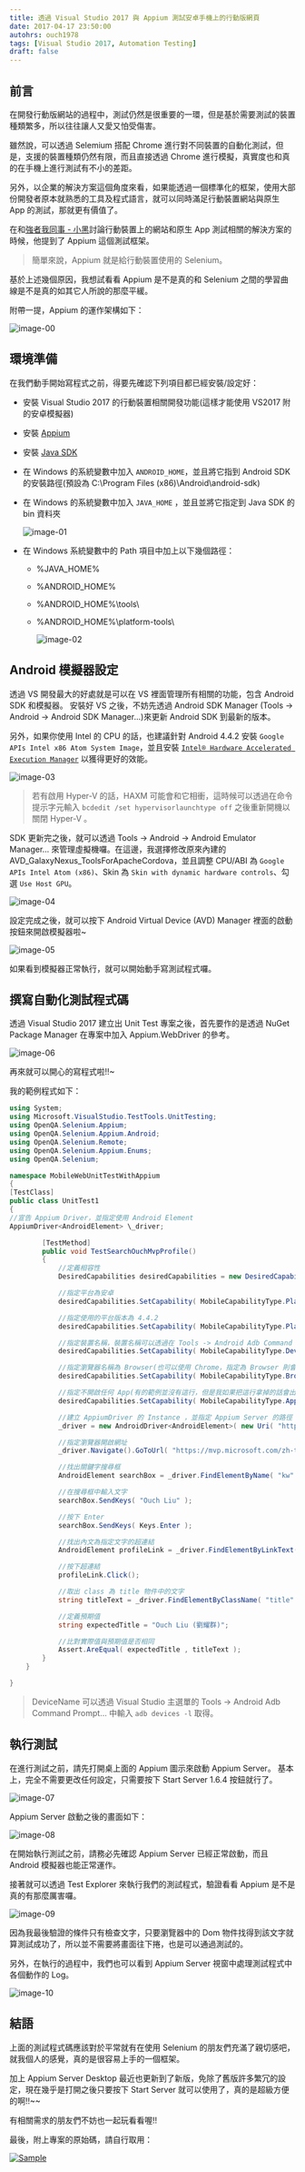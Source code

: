 ```yaml
---
title: 透過 Visual Studio 2017 與 Appium 測試安卓手機上的行動版網頁
date: 2017-04-17 23:50:00
autohrs: ouch1978
tags: [Visual Studio 2017, Automation Testing]
draft: false
---
```


## 前言

在開發行動版網站的過程中，測試仍然是很重要的一環，但是基於需要測試的裝置種類繁多，所以往往讓人又愛又怕受傷害。

雖然說，可以透過 Selemium 搭配 Chrome 進行對不同裝置的自動化測試，但是，支援的裝置種類仍然有限，而且直接透過 Chrome 進行模擬，真實度也和真的在手機上進行測試有不小的差距。

另外，以企業的解決方案這個角度來看，如果能透過一個標準化的框架，使用大部份開發者原本就熟悉的工具及程式語言，就可以同時滿足行動裝置網站與原生 App 的測試，那就更有價值了。

<!--truncate-->

在和[強者我同事 - 小黑][強者我同事 - 小黑]討論行動裝置上的網站和原生 App 測試相關的解決方案的時候，他提到了 Appium 這個測試框架。

[強者我同事 - 小黑]: http://blackie1019.github.io/ "強者我同事 - 小黑"

> 簡單來說，Appium 就是給行動裝置使用的 Selenium。

基於上述幾個原因，我想試看看 Appium 是不是真的和 Selenium 之間的學習曲線是不是真的如其它人所說的那麼平緩。

附帶一提，Appium 的運作架構如下：

![image-00](00-the-architecture-of-appium.png "Appium 的運作架構")

## 環境準備

在我們動手開始寫程式之前，得要先確認下列項目都已經安裝/設定好：

- 安裝 Visual Studio 2017 的行動裝置相關開發功能(這樣才能使用 VS2017 附的安卓模擬器)

- 安裝 [Appium][appium]

  [appium]: https://github.com/appium/appium-desktop/releases/latest "下載 Appium"

- 安裝 [Java SDK][java sdk]

  [java sdk]: https://github.com/appium/appium-desktop/releases/latest "下載 Java SDK"

- 在 Windows 的系統變數中加入 `ANDROID_HOME`，並且將它指到 Android SDK 的安裝路徑(預設為 C:\Program Files (x86)\Android\android-sdk)

- 在 Windows 的系統變數中加入 `JAVA_HOME` ，並且並將它指定到 Java SDK 的 bin 資料夾

  ![image-01](01-set-android-home-and-java-home.png "設定 JAVA_HOME 路徑")

- 在 Windows 系統變數中的 Path 項目中加上以下幾個路徑：

  - %JAVA_HOME%
  - %ANDROID_HOME%
  - %ANDROID_HOME%\tools\
  - %ANDROID_HOME%\platform-tools\

    ![image-02](02-add-paths.png "設定 Path 中的路徑")

## Android 模擬器設定

透過 VS 開發最大的好處就是可以在 VS 裡面管理所有相關的功能，包含 Android SDK 和模擬器。
安裝好 VS 之後，不妨先透過 Android SDK Manager (Tools -> Android -> Android SDK Manager...)來更新 Android SDK 到最新的版本。

另外，如果你使用 Intel 的 CPU 的話，也建議針對 Android 4.4.2 安裝 `Google APIs Intel x86 Atom System Image`，並且安裝 [`Intel® Hardware Accelerated Execution Manager`][haxm] 以獲得更好的效能。

[haxm]: https://software.intel.com/en-us/android/articles/intel-hardware-accelerated-execution-manager "Intel® Hardware Accelerated Execution Manager"

![image-03](03-install-google-apis-intel-x86-atom-system-image.png "安裝Google APIs Intel x86 Atom System Image")

> 若有啟用 Hyper-V 的話，HAXM 可能會和它相衝，這時候可以透過在命令提示字元輸入 `bcdedit /set hypervisorlaunchtype off` 之後重新開機以關閉 Hyper-V 。

SDK 更新完之後，就可以透過 Tools -> Android -> Android Emulator Manager... 來管理虛擬機囉。在這邊，我選擇修改原來內建的 AVD_GalaxyNexus_ToolsForApacheCordova，並且調整 CPU/ABI 為 `Google APIs Intel Atom (x86)`、Skin 為 `Skin with dynamic hardware controls`、勾選 `Use Host GPU`。

![image-04](04-edit-android-virtual-device.png "編輯安卓模擬器設定")

設定完成之後，就可以按下 Android Virtual Device (AVD) Manager 裡面的啟動按鈕來開啟模擬器啦~

![image-05](05-press-start-button-to-launch-android-emulator.png "按下Start鈕啟動模擬器")

如果看到模擬器正常執行，就可以開始動手寫測試程式囉。

## 撰寫自動化測試程式碼

透過 Visual Studio 2017 建立出 Unit Test 專案之後，首先要作的是透過 NuGet Package Manager 在專案中加入 Appium.WebDriver 的參考。

![image-06](06-add-appium-webdriver-reference-through-nuget.png "透過 NuGet 加入對 Appium 的參考")

再來就可以開心的寫程式啦!!~

我的範例程式如下：

```csharp title="UnitTest1.cs"
using System;
using Microsoft.VisualStudio.TestTools.UnitTesting;
using OpenQA.Selenium.Appium;
using OpenQA.Selenium.Appium.Android;
using OpenQA.Selenium.Remote;
using OpenQA.Selenium.Appium.Enums;
using OpenQA.Selenium;

namespace MobileWebUnitTestWithAppium
{
[TestClass]
public class UnitTest1
{
//宣告 Appium Driver，並指定使用 Android Element
AppiumDriver<AndroidElement> \_driver;

        [TestMethod]
        public void TestSearchOuchMvpProfile()
        {
            //定義相容性
            DesiredCapabilities desiredCapabilities = new DesiredCapabilities();

            //指定平台為安卓
            desiredCapabilities.SetCapability( MobileCapabilityType.PlatformName , MobilePlatform.Android );

            //指定使用的平台版本為 4.4.2
            desiredCapabilities.SetCapability( MobileCapabilityType.PlatformVersion , "4.4.2" );

            //指定裝置名稱，裝置名稱可以透過在 Tools -> Android Adb Command Prompt... 中輸入 adb devices -l 取得
            desiredCapabilities.SetCapability( MobileCapabilityType.DeviceName , "generic_x86" );

            //指定瀏覽器名稱為 Browser(也可以使用 Chrome，指定為 Browser 則會使用預設的瀏覽器)
            desiredCapabilities.SetCapability( MobileCapabilityType.BrowserName , "Browser" );

            //指定不開啟任何 App(有的範例並沒有這行，但是我如果把這行拿掉的話會出錯)
            desiredCapabilities.SetCapability( MobileCapabilityType.App , null );

            //建立 AppiumDriver 的 Instance ，並指定 Appium Server 的路徑
            _driver = new AndroidDriver<AndroidElement>( new Uri( "http://127.0.0.1:4723/wd/hub" ) , desiredCapabilities );

            //指定瀏覽器開啟網址
            _driver.Navigate().GoToUrl( "https://mvp.microsoft.com/zh-tw/" );

            //找出關鍵字搜尋框
            AndroidElement searchBox = _driver.FindElementByName( "kw" );

            //在搜尋框中輸入文字
            searchBox.SendKeys( "Ouch Liu" );

            //按下 Enter
            searchBox.SendKeys( Keys.Enter );

            //找出內文為指定文字的超連結
            AndroidElement profileLink = _driver.FindElementByLinkText( "Ouch Liu" );

            //按下超連結
            profileLink.Click();

            //取出 class 為 title 物件中的文字
            string titleText = _driver.FindElementByClassName( "title" ).Text;

            //定義預期值
            string expectedTitle = "Ouch Liu (劉耀群)";

            //比對實際值與預期值是否相同
            Assert.AreEqual( expectedTitle , titleText );
        }
    }

}
```

> DeviceName 可以透過 Visual Studio 主選單的 Tools -> Android Adb Command Prompt... 中輸入 `adb devices -l` 取得。

## 執行測試

在進行測試之前，請先打開桌上面的 Appium 圖示來啟動 Appium Server。
基本上，完全不需要更改任何設定，只需要按下 Start Server 1.6.4 按鈕就行了。

![image-07](07-start-appium-server.png "按下 Start Server 1.6.4 按鈕")

Appium Server 啟動之後的畫面如下：

![image-08](08-appium-server-started.png "Appium Server 啟動後的畫面")

在開始執行測試之前，請務必先確認 Appium Server 已經正常啟動，而且 Android 模擬器也能正常運作。

接著就可以透過 Test Explorer 來執行我們的測試程式，驗證看看 Appium 是不是真的有那麼厲害囉。

![image-09](09-automation-running.gif "實際執行畫面")

因為我最後驗證的條件只有檢查文字，只要瀏覽器中的 Dom 物件找得到該文字就算測試成功了，所以並不需要將畫面往下捲，也是可以通過測試的。

另外，在執行的過程中，我們也可以看到 Appium Server 視窗中處理測試程式中各個動作的 Log。

![image-10](10-appium-server-console-log.png "Appium Server 測試期間的 Log")

## 結語

上面的測試程式碼應該對於平常就有在使用 Selenium 的朋友們充滿了親切感吧，就我個人的感覺，真的是很容易上手的一個框架。

加上 Appium Server Desktop 最近也更新到了新版，免除了舊版許多繁冗的設定，現在幾乎是打開之後只要按下 Start Server 就可以使用了，真的是超級方便的啊!!~~

有相關需求的朋友們不妨也一起玩看看喔!!

最後，附上專案的原始碼，請自行取用：

[![Sample](/img/source-code.png)](https://github.com/Ouch1978/MobileWebUnitTestWithAppium/)
